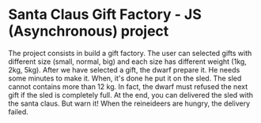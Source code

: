 # Santa Claus Gift Factory - JS (Asynchronous) project
The project consists in build a gift factory. The user can selected gifts with different size (small, normal, big) and each size has different weight (1kg, 2kg, 5kg).
After we have selected a gift, the dwarf prepare it. He needs some minutes to make it. When, it's done he put it on the sled. 
The sled cannot contains more than 12 kg. In fact, the dwarf must refused the next gift if the sled is completely full. 
At the end, you can delivered the sled with the santa claus. But warn it! When the reineideers are hungry, the delivery failed. 
